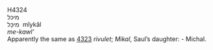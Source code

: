 <body>
  <p>H4324<br>  מיכל  <br> מִיכָּל  ‎  mı̂ykâl  <br><i>me-kawl‘ </i><br>Apparently the same as <a href="h4323.htm">4323</a>  <i>rivulet</i>; <i>Mikal</i>, Saul’s daughter: - Michal.<br></p>
 </body>